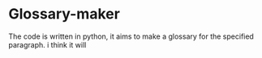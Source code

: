 # Glossary-maker
The code is written in python, it aims to make a glossary for the specified paragraph. i think it will